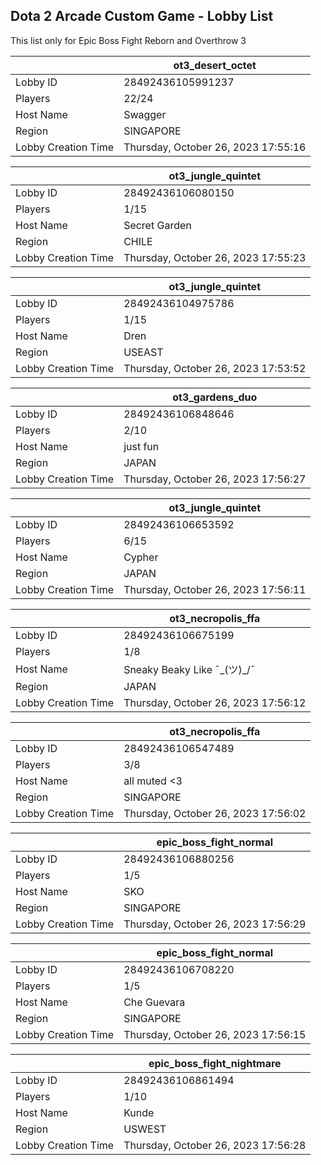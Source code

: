 ## Dota 2 Arcade Custom Game - Lobby List

This list only for Epic Boss Fight Reborn and Overthrow 3

|  | ot3_desert_octet |
| ------ | ------ |
| Lobby ID | 28492436105991237 |
| Players | 22/24 |
| Host Name | Swagger |
| Region | SINGAPORE |
| Lobby Creation Time | Thursday, October 26, 2023 17:55:16 |


|  | ot3_jungle_quintet |
| ------ | ------ |
| Lobby ID | 28492436106080150 |
| Players | 1/15 |
| Host Name | Secret Garden |
| Region | CHILE |
| Lobby Creation Time | Thursday, October 26, 2023 17:55:23 |


|  | ot3_jungle_quintet |
| ------ | ------ |
| Lobby ID | 28492436104975786 |
| Players | 1/15 |
| Host Name | Dren |
| Region | USEAST |
| Lobby Creation Time | Thursday, October 26, 2023 17:53:52 |


|  | ot3_gardens_duo |
| ------ | ------ |
| Lobby ID | 28492436106848646 |
| Players | 2/10 |
| Host Name | just fun |
| Region | JAPAN |
| Lobby Creation Time | Thursday, October 26, 2023 17:56:27 |


|  | ot3_jungle_quintet |
| ------ | ------ |
| Lobby ID | 28492436106653592 |
| Players | 6/15 |
| Host Name | Cypher |
| Region | JAPAN |
| Lobby Creation Time | Thursday, October 26, 2023 17:56:11 |


|  | ot3_necropolis_ffa |
| ------ | ------ |
| Lobby ID | 28492436106675199 |
| Players | 1/8 |
| Host Name | Sneaky Beaky Like ¯\_(ツ)_/¯ |
| Region | JAPAN |
| Lobby Creation Time | Thursday, October 26, 2023 17:56:12 |


|  | ot3_necropolis_ffa |
| ------ | ------ |
| Lobby ID | 28492436106547489 |
| Players | 3/8 |
| Host Name | all muted <3 |
| Region | SINGAPORE |
| Lobby Creation Time | Thursday, October 26, 2023 17:56:02 |


|  | epic_boss_fight_normal |
| ------ | ------ |
| Lobby ID | 28492436106880256 |
| Players | 1/5 |
| Host Name | SKO |
| Region | SINGAPORE |
| Lobby Creation Time | Thursday, October 26, 2023 17:56:29 |


|  | epic_boss_fight_normal |
| ------ | ------ |
| Lobby ID | 28492436106708220 |
| Players | 1/5 |
| Host Name | Сhe Guevara |
| Region | SINGAPORE |
| Lobby Creation Time | Thursday, October 26, 2023 17:56:15 |


|  | epic_boss_fight_nightmare |
| ------ | ------ |
| Lobby ID | 28492436106861494 |
| Players | 1/10 |
| Host Name | Kunde |
| Region | USWEST |
| Lobby Creation Time | Thursday, October 26, 2023 17:56:28 |


